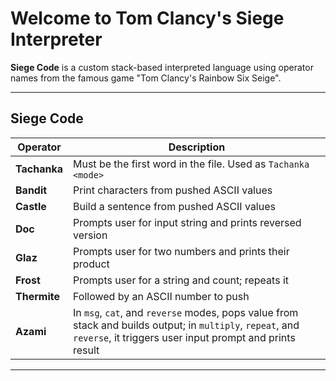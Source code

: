 #  Welcome to Tom Clancy's Siege Interpreter 

**Siege Code** is a custom stack-based interpreted language using operator names from the famous game "Tom Clancy's Rainbow Six Seige". 

---

## Siege Code

| Operator     | Description                                      |
|--------------|--------------------------------------------------|
| **Tachanka** | Must be the first word in the file. Used as `Tachanka <mode>` |
| **Bandit**   | Print characters from pushed ASCII values        |
| **Castle**   | Build a sentence from pushed ASCII values        |
| **Doc**      | Prompts user for input string and prints reversed version |
| **Glaz**     | Prompts user for two numbers and prints their product |
| **Frost**    | Prompts user for a string and count; repeats it  |
| **Thermite** | Followed by an ASCII number to push |
| **Azami**    | In `msg`, `cat`, and `reverse` modes, pops value from stack and builds output; in `multiply`, `repeat`, and `reverse`, it triggers user input prompt and prints result |

---
